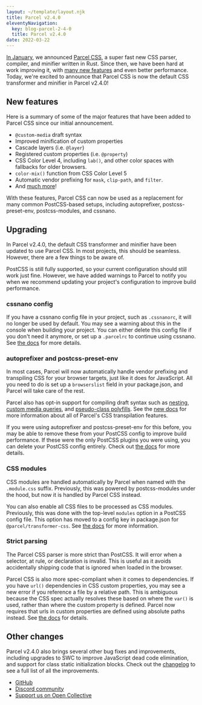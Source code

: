 ```yaml
---
layout: ~/template/layout.njk
title: Parcel v2.4.0
eleventyNavigation:
  key: blog-parcel-2-4-0
  title: Parcel v2.4.0
date: 2022-03-22
---
```


[In January](/blog/parcel-css/), we announced [Parcel CSS](https://github.com/parcel-bundler/parcel-css), a super fast new CSS parser, compiler, and minifier written in Rust. Since then, we have been hard at work improving it, with [many new features](https://github.com/parcel-bundler/parcel-css/releases) and even better performance. Today, we're excited to announce that Parcel CSS is now the default CSS transformer and minifier in Parcel v2.4.0!

## New features

Here is a summary of some of the major features that have been added to Parcel CSS since our initial announcement.

- `@custom-media` draft syntax
- Improved minification of custom properties
- Cascade layers (i.e. `@layer`)
- Registered custom properties (i.e. `@property`)
- CSS Color Level 4, including `lab()`, and other color spaces with fallbacks for older browsers.
- `color-mix()` function from CSS Color Level 5
- Automatic vendor prefixing for `mask`, `clip-path`, and `filter`.
- And [much more](https://github.com/parcel-bundler/parcel-css/releases)!

With these features, Parcel CSS can now be used as a replacement for many common PostCSS-based setups, including autoprefixer, postcss-preset-env, postcss-modules, and cssnano.

## Upgrading

In Parcel v2.4.0, the default CSS transformer and minifier have been updated to use Parcel CSS. In most projects, this should be seamless. However, there are a few things to be aware of.

PostCSS is still fully supported, so your current configuration should still work just fine. However, we have added warnings to Parcel to notify you when we recommend updating your project's configuration to improve build performance.

### cssnano config

If you have a cssnano config file in your project, such as `.cssnanorc`, it will no longer be used by default. You may see a warning about this in the console when building your project. You can either delete this config file if you don't need it anymore, or set up a `.parcelrc` to continue using cssnano. See [the docs](/languages/css/#minification) for more details.

### autoprefixer and postcss-preset-env

In most cases, Parcel will now automatically handle vendor prefixing and transpiling CSS for your browser targets, just like it does for JavaScript. All you need to do is set up a `browserslist` field in your package.json, and Parcel will take care of the rest.

Parcel also has opt-in support for compiling draft syntax such as [nesting](/languages/css/#nesting), [custom media queries](/languages/css/#custom-media-queries), and [pseudo-class polyfills](/languages/css/#pseudo-class-replacement). See the [new docs](/languages/css/#transpilation) for more information about all of Parcel's CSS transpilation features.

If you were using autoprefixer and postcss-preset-env for this before, you may be able to remove these from your PostCSS config to improve build performance. If these were the only PostCSS plugins you were using, you can delete your PostCSS config entirely. Check out [the docs](/languages/css/#default-plugins) for more details.

### CSS modules

CSS modules are handled automatically by Parcel when named with the `.module.css` suffix. Previously, this was powered by postcss-modules under the hood, but now it is handled by Parcel CSS instead.

You can also enable all CSS files to be processed as CSS modules. Previously, this was done with the top-level `modules` option in a PostCSS config file. This option has moved to a config key in package.json for `@parcel/transformer-css`. See [the docs](/languages/css/#enabling-css-modules-globally) for more information.

### Strict parsing

The Parcel CSS parser is more strict than PostCSS. It will error when a selector, at rule, or declaration is invalid. This is useful as it avoids accidentally shipping code that is ignored when loaded in the browser.

Parcel CSS is also more spec-compliant when it comes to dependencies. If you have `url()` dependencies in CSS custom properties, you may see a new error if you reference a file by a relative path. This is ambiguous because the CSS spec actually resolves these based on where the `var()` is used, rather than where the custom property is defined. Parcel now requires that urls in custom properties are defined using absolute paths instead. See [the docs](/languages/css/#url()) for details.

## Other changes

Parcel v2.4.0 also brings several other bug fixes and improvements, including upgrades to SWC to improve JavaScript dead code elimination, and support for class static initialization blocks. Check out the [changelog](https://github.com/parcel-bundler/parcel/blob/v2/CHANGELOG.md#240---2022-03-22) to see a full list of all the improvements.

- [GitHub](https://github.com/parcel-bundler/parcel)
- [Discord community](https://discord.gg/XSCzqGRuvr)
- [Support us on Open Collective](https://opencollective.com/parcel)
